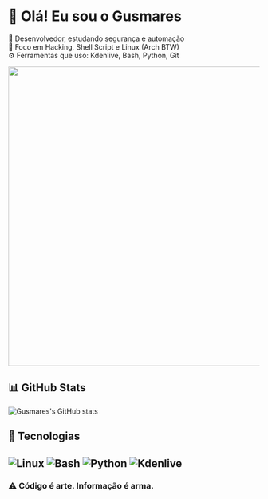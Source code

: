 
# 👋 Olá! Eu sou o Gusmares

🎯 Desenvolvedor, estudando segurança e automação  
🧠 Foco em Hacking, Shell Script e Linux (Arch BTW)  
⚙️ Ferramentas que uso: Kdenlive, Bash, Python, Git


<img src="https://media.giphy.com/media/qgQUggAC3Pfv687qPC/giphy.gif" width="600"/>

## 📊 GitHub Stats
![Gusmares's GitHub stats](https://github-readme-stats.vercel.app/api?username=SEU_USUARIO&show_icons=true&theme=radical)

## 🚀 Tecnologias
![Linux](https://img.shields.io/badge/Linux-000?style=for-the-badge&logo=linux)
![Bash](https://img.shields.io/badge/Bash-121011?style=for-the-badge&logo=gnu-bash)
![Python](https://img.shields.io/badge/Python-3670A0?style=for-the-badge&logo=python&logoColor=ffdd54)
![Kdenlive](https://img.shields.io/badge/Kdenlive-1D99F3?style=flat&logo=kdenlive&logoColor=white)
---

### ⚠️ Código é arte. Informação é arma.
